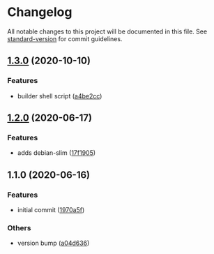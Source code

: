 # Changelog

All notable changes to this project will be documented in this file. See [standard-version](https://github.com/conventional-changelog/standard-version) for commit guidelines.

## [1.3.0](https://github.com/talentplatforms/node-frontend/compare/v1.2.0...v1.3.0) (2020-10-10)


### Features

* builder shell script ([a4be2cc](https://github.com/talentplatforms/node-frontend/commit/a4be2cc9e8b790f3230d158ff60d831cf1fe56d3))

## [1.2.0](https://github.com/talentplatforms/node-frontend/compare/v1.1.0...v1.2.0) (2020-06-17)


### Features

* adds debian-slim ([17f1905](https://github.com/talentplatforms/node-frontend/commit/17f1905063d18ad595b98d9b85ce54b8a2c42ba4))

## 1.1.0 (2020-06-16)


### Features

* initial commit ([1970a5f](https://github.com/talentplatforms/node-frontend/commit/1970a5f2f5a40345f0ab0e4184dcb51378e15623))


### Others

* version bump ([a04d636](https://github.com/talentplatforms/node-frontend/commit/a04d636522093a297954b703bd866ae9901b6612))

